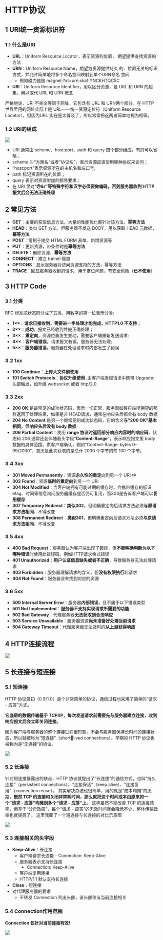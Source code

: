 # HTTP协议

## 1 URI统一资源标识符

### 1.1 什么是URI

- **URL**：Uniform Resource Locator，表示资源的位置， 期望提供查找资源的方法
- **URN**：Uniform Resource Name，期望为资源提供持久 的、位置无关的标识方式，并允许简单地将多个命名空间映射到单个URN命名 空间
  - 例如磁力链接 magnet:?xt=urn:sha1:YNCKHTQC5C 
- **URI**：Uniform Resource Identifier，用以区分资源，是 URL 和 URN 的超集，用以取代 URL 和 URN 概念



严格地说，URI 不完全等同于网址，它包含有 URL 和 URN两个部分，在 HTTP 世界里用的网址实际上是 URL——统一资源定位符（Uniform Resource Locator）。但因为URL 实在是太普及了，所以常常把这两者简单地视为相等。

### 1.2 URI的组成

![](http://base422.oss-cn-beijing.aliyuncs.com/neturi2.png)



- URI 通常由 scheme、host:port、path 和 query 四个部分组成，有的可以省略；
- scheme 叫“方案名”或者“协议名”，表示资源应该使用哪种协议来访问；
- “host:port”表示资源所在的主机名和端口号;
- path 标记资源所在的位置；
- query 表示对资源附加的额外要求；
- 在 URI 里对“**@&/”等特殊字符和汉字必须要做编码，否则服务器收到 HTTP 报文后会无法正确处理**



## 2 常见方法

- **GET**：主要的获取信息方法，大量的性能优化都针对该方法，**幂等方法**
- **HEAD**：类似 GET 方法，但服务器不发送 BODY，用以获取 HEAD 元数据，**幂等方法**
- **POST**：常用于提交 HTML FORM 表单、新增资源等
- **PUT**：更新资源，带条件时是**幂等方法** 
- **DELETE**：删除资源，**幂等方法** 
- **CONNECT**：建立 tunnel 隧道 
- **OPTIONS**：显示服务器对访问资源支持的方法，幂等方法 
- **TRACE**：回显服务器收到的请求，用于定位问题。有安全风险（**已不使用**）



## 3 HTTP Code

### 3.1 分类

RFC 标准把状态码分成了五类，用数字的第一位表示分类:

- **1××**：**请求已接收到，需要进一步处理才能完成，HTTP1.0 不支持**；
- **2××**：**成功**，报文已经收到并被正确处理；
- **3××**：**重定向**，资源位置发生变动，需要客户端重新发送请求;
- **4××**：**客户端错误**，请求报文有误，服务器无法处理;
- **5××**：**服务器错误**，服务器在处理请求时内部发生了错误

### 3.2 1xx

- **100 Continue**：**上传大文件前使用**
- **101 Switch Protocols**：**协议升级使用** ,由客户端发起请求中携带 Upgrade: 头部触发，如升级 websocket 或者 http/2.0

### 3.3 2xx

- **200 OK**:是最常见的成功状态码，表示一切正常，服务器如客户端所期望的那样返回了处理结果，如果是非 HEAD请求，通常在响应头后都会有 body 数据
- **204 No Content**:是另一个很常见的成功状态码，它的含义**与“200 OK”基本相同，但响应头后没有 body 数据**
- **206 Partial Content**：使用 **range 协议时返回部分响应内容时的响应码**，状态码 206 通常还会伴随着头字段“**Content-Range**”，表示响应报文里 body 数据的具体范围，供客户端确认，例如“Content-Range: bytes 0-99/2000”，意思是此次获取的是总计 2000 个字节的前 100 个字节。

### 3.4 3xx

- **301 Moved Permanently**：资源**永久性的重定**向到另一个 URI 中
- **302 Found**：资源**临时的重定向**到另一个 URI 
- **304 Not Modified**：当客户端拥有可能过期的缓存时，会携带缓存的标识 etag、时间等信息询问服务器缓存是否仍可复用，而304是告诉客户端可以**复用缓存**
-  **307 Temporary Redirect**：**类似302**，但明确重定向后请求方法必须**与原请求方法相同**，不得改变
- **308 Permanent Redirect**：**类似301**，但明确重定向后请求方法必须**与原请求方法相同**，不得改变

### 3.5 4xx

- **400 Bad Request**：服务器认为客户端出现了错误，但**不能明确判断为以下哪种错误**时使用此错误码。例如HTTP请求格式错误
- **401 Unauthorized**：**用户认证信息缺失或者不正确**，导致服务器无法处理请求
- **403 Forbidden**：服务器理解请求的含义，但**没有权限执行**此请求
- **404 Not Found**：服务器没有找到对应的资源

### 3.6 5xx
- **500 Internal Server Error**：服务器**内部错误**，且不属于以下错误类型
- **501 Not Implemented**：**服务器不支持实现请求所需要的功能** 
- **502 Bad Gateway**：代理服务器**无法获取到合法响应**
- **503 Service Unavailable**：服务器资源**尚未准备好处理当前请求**
- **504 Gateway Timeout**：代理服务器无法及时的**从上游获得响应**



## 4 HTTP连接流程



![](http://base422.oss-cn-beijing.aliyuncs.com/httpduring.png)

## 5 长连接与短连接

### 5.1 短连接

HTTP 协议最初（0.9/1.0）是个非常简单的协议，通信过程也采用了简单的“请求 - 应答”方式。

**它底层的数据传输基于 TCP/IP，每次发送请求前需要先与服务器建立连接，收到响应报文后会立即关闭连接。**

因为客户端与服务器的整个连接过程很短暂，不会与服务器保持长时间的连接状态，所以就被称为“短连接”（shortlived connections）。早期的 HTTP 协议也被称为是“无连接”的协议。

![](http://base422.oss-cn-beijing.aliyuncs.com/nethttpshort.png)

### 5.2 长连接

针对短连接暴露出的缺点，HTTP 协议就提出了“长连接”的通信方式，也叫“持久连接”（persistent connections）、“连接保活”（keep alive）、“连接复用”（connection reuse）。
其实解决办法也很简单，用的就是“成本均摊”的思路，**既然 TCP 的连接和关闭非常耗时间，那么就把这个时间成本由原来的一个“请求 - 应答”均摊到多个“请求 - 应答”上**。
这样虽然不能改善 TCP 的连接效率，但基于“分母效应”，每个“请求 - 应答”的无效时间就会降低不少，整体传输效率也就提高了。
这里我画了一个短连接与长连接的对比示意图

![](http://base422.oss-cn-beijing.aliyuncs.com/nethttplong.png)

### 5.3 连接相关的头字段

- **Keep-Alive**：长连接
  - 客户端请求长连接 
    	- Connection: Keep-Alive
  - 服务器表示支持长连接
  	- Connection: Keep-Alive
  -  客户端复用连接
  -  HTTP/1.1 默认支持长连接 
- **Close**：短连接
- 对代理服务器的要求
  - 不转发 Connection 列出头部，该头部仅与当前连接相关



### 5.4 Connection作用范围

**Connection 仅针对当前连接有效!**

![](http://base422.oss-cn-beijing.aliyuncs.com/netkeepalive.png)





